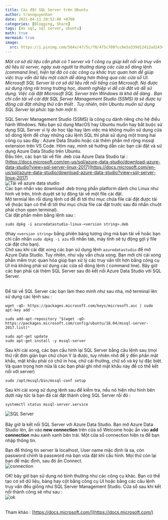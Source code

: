 ```yaml
---
title: Cài đặt SQL Server trên Ubuntu
author: trannguyenhan
date: 2021-04-11 20:52:00 +0700
categories: [Blogging, Share]
tags: [ms sql, sql server, ubuntu]
math: true
mermaid: true
image:
  src: https://i.pinimg.com/564x/47/5c/70/475c7097cc8e5a339d12412ad2434c95.jpg
---
```


*Một cơ sở dữ liệu cần phải có 1 server và 1 công cụ giúp kết nối và truy vấn dữ liệu từ server, ngày xưa người ta thường dùng các cửa sổ dòng lệnh (command line), hiện tại đã có các công cụ khác trực quan hơn để giúp việc truy vấn dữ liệu một cách dễ dàng hơn thông qua các cửa sổ UI. Microsoft SQL Server là cơ sở dữ liệu rất nổi tiếng của Microsoft. Nó được sử dụng rộng rãi trong trường học, doanh nghiệp vì dễ cài đặt và dễ sử dụng. Việc cài đặt Microsoft SQL Server trên Windows là khá dễ dàng . Bạn chỉ cần tải về cài đặt SQL Server Management Studio (SSMS) là sẽ được tự động cài đặt những thứ cần thiết . Tuy nhiên, trên Ubuntu muốn sử dụng SQL Server lại phức tạp hơn một tí.*

SQL Server Management Studio (SSMS) là công cụ dành riêng cho hệ điều hành Windows. Nếu bạn sử dụng MacOS hay Ubuntu muốn hay bắt buộc sử dụng SQL Server vì lý do học tập hay làm việc mà không muốn sử dụng cửa sổ dòng lệnh để chạy những câu lệnh SQL thì phải sử dụng một trong hai công cụ sau đây : Azure Data Studio hoặc cài thêm phần mở rộng mssql extension trên VS Code. Hôm nay, mình sẽ hướng dẫn các bạn cài đặt và sử dụng Azure Data Studio trên Ubuntu. <br />
Đầu tiên, các bạn tải về file .deb của Azure Data Studio tại : [https://docs.microsoft.com/en-us/sql/azure-data-studio/download-azure-data-studio?view=sql-server-linux-2017](https://docs.microsoft.com/en-us/sql/azure-data-studio/download-azure-data-studio?view=sql-server-linux-2017) <br />
![Tải về azure data studio](https://images.viblo.asia/a6569083-b49d-42d3-b6c7-b3ff2efe429d.png) <br />
Các bạn nhấn vào download .deb trong phần platform dành cho Linux như hình vẽ trên, trình duyệt sẽ tự động tải về một file cài đặt. <br />
Mở termial lên rồi dùng lệnh cd để đi tới thư mục chứa file cài đặt được tải về (hoặc bạn có thể đi tới thư mục chứa file cài đặt trước sau đó nhấn chuột phải chọn open terminal). <br />
Cài đặt phần mềm bằng lệnh sau : 
```
sudo dpkg -i azuredatastudio-linux-<version string>.deb
```
(thay `<version string>` bằng phiên bảng tương ứng mà bạn tải về hoăc bạn chỉ cần nhấn `sudo dpkg -i azu` rồi nhấn tab, máy tính sẽ tự động gợi ý file cài đặt cho bạn).  <br />
Chờ sau khi cài đặt xong các bạn sử dụng lệnh `azuredatastudio` để mở Azure Data Studio. Tuy nhiên, như vậy vẫn chưa xong. Bạn mới chỉ cài xong phần mềm trực quan hóa giúp bạn xử lý các truy vấn tốt hơn bằng công cụ UI mà không phải sử dụng các cửa sổ dòng lệnh ( command line). Bây giờ các bạn phải cài thêm SQL Server sau đó kết nối Azure Data Studio với SQL Server. <br /><br />

Để tải về SQL Server các bạn làm theo mình như sau nha, mở terminal lên sử dụng các lệnh sau : <br />
```
wget -qO- https://packages.microsoft.com/keys/microsoft.asc | sudo apt-key add -
```
```
sudo add-apt-repository "$(wget -qO- https://packages.microsoft.com/config/ubuntu/18.04/mssql-server-2017.list)"
```
```
sudo apt-get update
sudo apt-get install -y mssql-server
```
Sau khi cài xong, các bạn cấu hình lại SQL Server bằng câu lệnh sau (mọi thứ rất đơn giản bạn chứ chọn Y là được, tuy nhiên nhớ để ý đến phần mật khẩu, mật khẩu phải có chữ in hoa, chữ cái thường, chữ số và ký tự đặc biệt. Và quan trọng hơn nữa là các bạn phải ghi nhớ mật khẩu này để có thể kết nối với server)
```
sudo /opt/mssql/bin/mssql-conf setup
```

Sau khi cài xong sử dụng lệnh sau để kiểm tra, nếu nó hiện như hình bên dưới này tức là bạn đã cài đặt thành công SQL Server rồi đó : 
```
systemctl status mssql-server.service
```
![SQL Server](https://images.viblo.asia/7814fd7e-6720-4475-9079-a3e107a1d4be.png) <br /><br/>
Bây giờ là kết nối SQL Server với Azure Data Studio. Bạn mở Azure Data Studio lên, ấn vào **new connection** trên cửa sổ Welcome hoặc ấn vào **add connection** màu xanh xanh bên trái. Một cửa sổ connection hiện ra để bạn nhập thông tin. <br />

Bạn để thông tin server là localhost, User name mặc định là sa, còn password chính là password mà bạn vừa đặt khi cấu hình. Mọi thứ còn lại bạn để mặc định, sau đó ấn Connect. <br />
![connection](https://images.viblo.asia/d7aad68e-9ef2-4a4f-b135-827e81d9951f.png) <br />

OK! bây giờ bạn sử dụng nó bình thường như các công cụ khác. Bạn có thể tạo cơ sở dữ liệu, bảng hay cột bằng công cụ UI hoặc bằng các câu lệnh truy vấn đều giống như SQL Server Management Studio. Cửa sổ sau khi kết nối thành công sẽ như sau : <br />
![ok](https://images.viblo.asia/5ee89bcd-e201-4d39-9529-65f083172d10.png)

<br />Tham khảo : [https://docs.microsoft.com/](https://docs.microsoft.com/)
